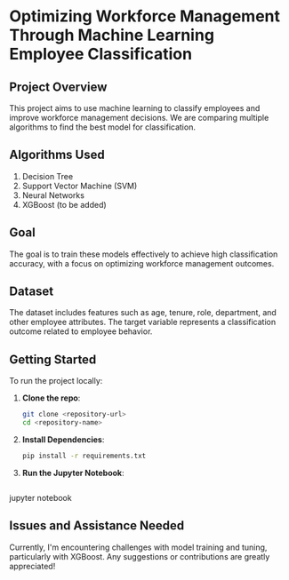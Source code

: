 # Optimizing Workforce Management Through Machine Learning Employee Classification

## Project Overview
This project aims to use machine learning to classify employees and improve workforce management decisions. We are comparing multiple algorithms to find the best model for classification.

## Algorithms Used
1. Decision Tree
2. Support Vector Machine (SVM)
3. Neural Networks
4. XGBoost (to be added)

## Goal
The goal is to train these models effectively to achieve high classification accuracy, with a focus on optimizing workforce management outcomes.

## Dataset
The dataset includes features such as age, tenure, role, department, and other employee attributes. The target variable represents a classification outcome related to employee behavior.

## Getting Started
To run the project locally:

1. **Clone the repo**:
   ```bash
   git clone <repository-url>
   cd <repository-name>

2. **Install Dependencies**:
   ```bash
   pip install -r requirements.txt

3. **Run the Jupyter Notebook**:
   ```bash
  jupyter notebook
   
## Issues and Assistance Needed
Currently, I'm encountering challenges with model training and tuning, particularly with XGBoost. Any suggestions or contributions are greatly appreciated!
